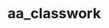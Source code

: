 # aa_classwork



































































































































































































































